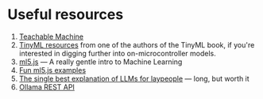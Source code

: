 # Useful resources
1. [Teachable Machine](teachablemachine.withgoogle.com)
2. [TinyML resources](https://news.ycombinator.com/item?id=39016433) from one of the authors of the TinyML book, if you're interested in digging further into on-microcontroller models.
3. [ml5.js](https://ml5js.org/) — A really gentle intro to Machine Learning
4. [Fun ml5.js examples](https://ml5-fellowship-2020.github.io/examples/)
5. [The single best explanation of LLMs for laypeople](https://www.youtube.com/watch?v=7xTGNNLPyMI) — long, but worth it
6. [Ollama REST API](https://github.com/ollama/ollama/blob/main/docs/api.md)
